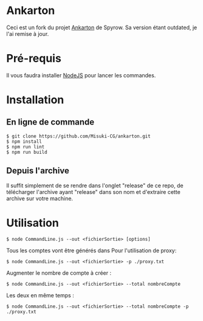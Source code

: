 # Ankarton

Ceci est un fork du projet [Ankarton](https://github.com/Spyrow/ankarton "Spyrow's Ankarton") de Spyrow. 
Sa version étant outdated, je l'ai remise à jour. 

# Pré-requis 

Il vous faudra installer [NodeJS](https://nodejs.org/fr/ "NodeJS") pour lancer les commandes.


# Installation
## En ligne de commande

```
$ git clone https://github.com/Misuki-CG/ankarton.git
$ npm install
$ npm run lint
$ npm run build
```

## Depuis l'archive

Il suffit simplement de se rendre dans l'onglet "release" de ce repo, de télécharger l'archive ayant "release" dans son nom et d'extraire cette archive sur votre machine. 


# Utilisation

```
$ node CommandLine.js --out <fichierSortie> [options]
```

Tous les comptes vont être générés dans <fichierSortie> 
Pour l'utilisation de proxy: 
```
$ node CommandLine.js --out <fichierSortie> -p ./proxy.txt
```

Augmenter le nombre de compte à créer :

```
$ node CommandLine.js --out <fichierSortie> --total nombreCompte
```
Les deux en même temps :
```
$ node CommandLine.js --out <fichierSortie> --total nombreCompte -p ./proxy.txt
```

